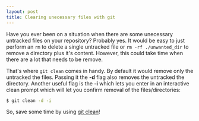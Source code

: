 ```yaml
---
layout: post
title: Clearing unecessary files with git
---
```


Have you ever been on a situation when there are some unecessary untracked
files on your repository? Probably yes. It would be easy to just perform an `rm`
to delete a single untracked file  or `rm -rf ./unwanted_dir` to remove a directory plus it's content.
However, this could take time when there are a lot that needs to be remove.

That's where `git clean` comes in handy. By default it would remove only the
untracked the files. Passing it the **-d** flag also removes the untracked the
directory. Another useful flag is the **-i** which lets you enter in an
interactive clean prompt which will let you confirm removal of the
files/directories:

```sh
$ git clean -d -i
```

So, save some time by using [git clean](https://git-scm.com/docs/git-clean)!
